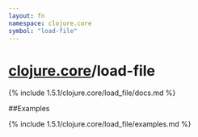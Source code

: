 ```yaml
---
layout: fn
namespace: clojure.core
symbol: "load-file"
---
```


# [clojure.core](../)/load-file

{% include 1.5.1/clojure.core/load_file/docs.md %}

##Examples

{% include 1.5.1/clojure.core/load_file/examples.md %}

